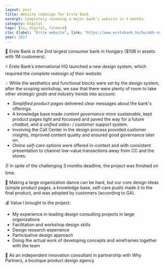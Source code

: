```yaml
---
layout: post
title: Website redesign for Erste Bank 
excerpt: Completely renewing a major bank’s website in 3 months 
category: Digital
tags: [ux, digital, finance]
cta: {label: "Erste website", link: "https://www.erstebank.hu/hu/ebh-nyito/mindennapi-penzugyek/hitelkartyak/wizz-air-hitelkartya#"}
year: 2017
---
```


🏢 Erste Bank is the 2nd largest consumer bank in Hungary ($10B in assets with 1M customers). 

⚡ Erste Bank’s international HQ launched a new design system, which required the *complete redesign of their website*. 

💡 While the aesthetics and functional blocks were set by the design system, after the scoping workshop, we saw that there were plenty of room to take other *strategic goals and industry trends* into account:

- *Simplified product pages* delivered clear messages about the bank's offerings.
- A knowledge base made *content governance more sustainable*, kept product pages light and focussed and paved the way for a future *chatbot, and a unified sales- / customer support system*.
- Involving the Call Center in the design process provided customer insights, improved content quality and ensured good governance later on.
- *Online self-care* options were offered in-context and with consistent presentation to channel low-value transactions away from CC and the stores. 

✌ ️In spite of the challenging 3 months deadline, the project was finished on time. 

💙 Making a large organization dance can be hard, but our core design ideas (simple product pages, a knowledge base, self-care push) made it to the final product, and was adopted by customers (according to GA). 

💰 Value I brought to the project:

- My experience in leading design consulting projects in large organizations
- Facilitation and workshop design skills
- Design research experience
- Participative design approach
- Doing the actual work of developing concepts and wireframes together with the team 

👥 As an independent innovation consultant in partnership with Why Partners, a boutique product design agency
